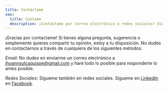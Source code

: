 ```yaml
---
title: Contáctame
seo:
  title: Contame
  description: ¡Contáctame por correo electrónico o redes sociales! Dime cómo puedo ayudarte.
---
```


¡Gracias por contactame! Si tienes alguna pregunta, sugerencia o simplemente quieres compartir tu opinión, estoy a tu disposición. No dudes en contactarnos a través de cualquiera de los siguientes métodos:

_Email:_
No dudes en enviarme un correo electrónico a [jhoannsulcaquispe@gmail.com](jhoannsulcaquispe@gmail.com) y haré todo lo posible para responderte lo antes posible.

_Redes Sociales:_
Sígueme también en redes sociales. Sígueme en [LinkedIn](https://www.linkedin.com/in/jhoannsulca/) en [Facebook](https://www.facebook.com/Wadafa.shit/).
